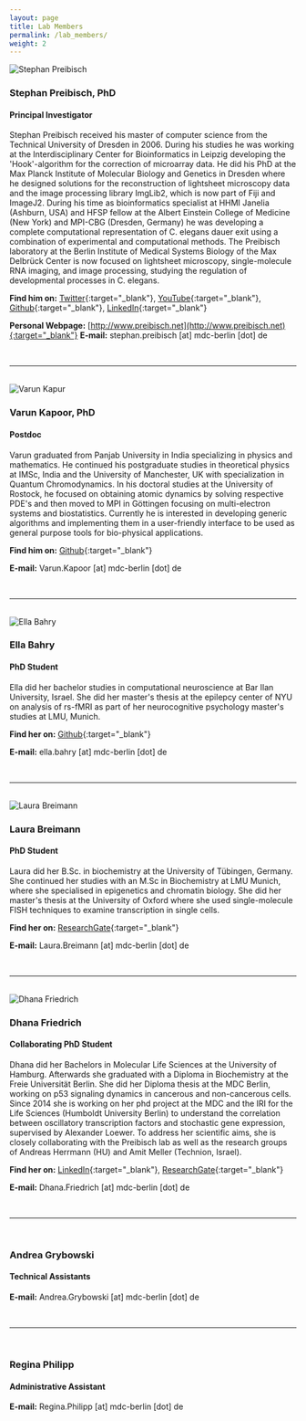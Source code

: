 ```yaml
---
layout: page
title: Lab Members
permalink: /lab_members/
weight: 2
---
```


<div class="row">

  <div class="col-xs-3">
    <img src="http://i.imgur.com/U1xTjsJ.png?1" alt="Stephan Preibisch" class="member-img"/>
  </div>

  <div class="col-xs-9" markdown="1">

### Stephan Preibisch, PhD

#### Principal Investigator

Stephan Preibisch received his master of computer science from the Technical University of Dresden in 2006. During his studies he was working at the Interdisciplinary Center for Bioinformatics in Leipzig developing the 'Hook'-algorithm for the correction of microarray data. He did his PhD at the Max Planck Institute of Molecular Biology and Genetics in Dresden where he designed solutions for the reconstruction of lightsheet microscopy data and the image processing library ImgLib2, which is now part of Fiji and ImageJ2. During his time as bioinformatics specialist at HHMI Janelia (Ashburn, USA) and HFSP fellow at the Albert Einstein College of Medicine (New York) and MPI-CBG (Dresden, Germany) he was developing a complete computational representation of C. elegans dauer exit using a combination of experimental and computational methods. The Preibisch laboratory at the Berlin Institute of Medical Systems Biology of the Max Delbrück Center is now focused on lightsheet microscopy, single-molecule RNA imaging, and image processing, studying the regulation of developmental processes in C. elegans.

**Find him on:**
[Twitter](https://twitter.com/preibischs){:target="_blank"},
[YouTube](https://www.youtube.com/channel/UCUOeVtJdFsOddNJCZGmgm3g){:target="_blank"},
[Github](https://github.com/StephanPreibisch){:target="_blank"}, 
[LinkedIn](https://de.linkedin.com/in/stephan-preibisch-009a1a4){:target="_blank"}

**Personal Webpage:** [http://www.preibisch.net](http://www.preibisch.net){:target="_blank"}
**E-mail:** stephan.preibisch [at] mdc-berlin [dot] de

  </div>
</div>

<br>

---------------------------------------

<br>

<div class="row">

  <div class="col-xs-3">
    <img src="http://i.imgur.com/GoERyoc.jpg?1" alt="Varun Kapur" class="member-img"/>
  </div>

  <div class="col-xs-9" markdown="1">


### Varun Kapoor, PhD

#### Postdoc

Varun graduated from Panjab University in India specializing in physics and mathematics. He continued his postgraduate studies in theoretical physics at IMSc, India and the University of Manchester, UK with specialization in Quantum Chromodynamics. In his doctoral studies at the University of Rostock, he focused on obtaining atomic dynamics by solving respective PDE's and then moved to MPI in Göttingen focusing on multi-electron systems and biostatistics. Currently he is interested in developing generic algorithms and implementing them in a user-friendly interface to be used as general purpose tools for bio-physical applications.

**Find him on:**
[Github](https://github.com/kapoorlab){:target="_blank"}

**E-mail:** Varun.Kapoor [at] mdc-berlin [dot] de

  </div>
</div>

<br>

---------------------------------------

<br>

<div class="row">

  <div class="col-xs-3">
    <img src="http://i.imgur.com/rhYrijS.jpg" alt="Ella Bahry" class="member-img"/>
  </div>

  <div class="col-xs-9" markdown="1">


### Ella Bahry

#### PhD Student

Ella did her bachelor studies in computational neuroscience at Bar Ilan University, Israel. She did her master's thesis at the epilepcy center of NYU on analysis of rs-fMRI as part of her neurocognitive psychology master's studies at LMU, Munich.

**Find her on:**
[Github](https://github.com/bellonet){:target="_blank"}

**E-mail:** ella.bahry [at] mdc-berlin [dot] de

  </div>
</div>

<br>

---------------------------------------

<br>

<div class="row">

  <div class="col-xs-3">
    <img src="http://i.imgur.com/mr8Jp0r.jpg?1" alt="Laura Breimann" class="member-img"/>
  </div>

  <div class="col-xs-9" markdown="1">


### Laura Breimann

#### PhD Student

Laura did her B.Sc. in biochemistry at the University of Tübingen, Germany. She continued her studies with an M.Sc in Biochemistry at LMU Munich, where she specialised in epigenetics and chromatin biology. She did her master's thesis at the University of Oxford where she used single-molecule FISH techniques to examine transcription in single cells.

**Find her on:**
[ResearchGate](https://www.researchgate.net/profile/Laura_Breimann){:target="_blank"}

**E-mail:** Laura.Breimann [at] mdc-berlin [dot] de

  </div>
</div>

<br>

---------------------------------------

<br>

<div class="row">

  <div class="col-xs-3">
    <img src="http://i.imgur.com/BeS9yPC.jpg?1" alt="Dhana Friedrich" class="member-img"/>
  </div>

  <div class="col-xs-9" markdown="1">


### Dhana Friedrich

#### Collaborating PhD Student

Dhana did her Bachelors in Molecular Life Sciences at the University of Hamburg. Afterwards she graduated with a Diploma in Biochemistry at the Freie Universität Berlin. She did her Diploma thesis at the MDC Berlin, working on p53 signaling dynamics in cancerous and non-cancerous cells. Since 2014 she is working on her phd project at the MDC and the IRI for the Life Sciences (Humboldt University Berlin) to understand the correlation between oscillatory transcription factors and stochastic gene expression, supervised by Alexander Loewer. To address her scientific aims, she is closely collaborating with the Preibisch lab as well as the research groups of Andreas Herrmann (HU) and Amit Meller (Technion, Israel).

**Find her on:**
[LinkedIn](https://de.linkedin.com/in/dhana-friedrich-81882b101){:target="_blank"}, 
[ResearchGate](https://www.researchgate.net/profile/Dhana_Friedrich){:target="_blank"}

**E-mail:** Dhana.Friedrich [at] mdc-berlin [dot] de

  </div>
</div>

<br>

---------------------------------------

<br>

<div class="row">

  <div class="col-xs-3">
    <!-- <img src="" alt="Andrea Grybowski" class="member-img"> -->
  </div>

  <div class="col-xs-9" markdown="1">


### Andrea Grybowski

#### Technical Assistants

**E-mail:** Andrea.Grybowski [at] mdc-berlin [dot] de

  </div>
</div>

<br>

---------------------------------------

<br>

<div class="row">

  <div class="col-xs-3">
    <!-- <img src="" alt="Regina Philipp" class="member-img"/> -->
  </div>

  <div class="col-xs-9" markdown="1">


### Regina Philipp

#### Administrative Assistant

**E-mail:**   Regina.Philipp [at] mdc-berlin [dot] de

  </div>
</div>

<br>

